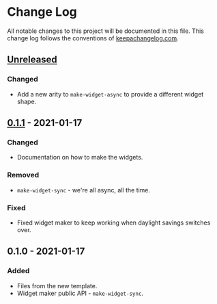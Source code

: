 # Change Log
All notable changes to this project will be documented in this file. This change log follows the conventions of [keepachangelog.com](http://keepachangelog.com/).

## [Unreleased]
### Changed
- Add a new arity to `make-widget-async` to provide a different widget shape.

## [0.1.1] - 2021-01-17
### Changed
- Documentation on how to make the widgets.

### Removed
- `make-widget-sync` - we're all async, all the time.

### Fixed
- Fixed widget maker to keep working when daylight savings switches over.

## 0.1.0 - 2021-01-17
### Added
- Files from the new template.
- Widget maker public API - `make-widget-sync`.

[Unreleased]: https://github.com/dev.donavan/wax/compare/0.1.1...HEAD
[0.1.1]: https://github.com/dev.donavan/wax/compare/0.1.0...0.1.1
